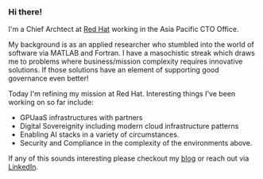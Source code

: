 ### Hi there!

I'm a Chief Archtect at [Red Hat](https://redhat.com) working in the Asia Pacific CTO Office.




My background is as an applied researcher who stumbled into the world of software  via MATLAB and Fortran.
I have a masochistic streak which draws me to problems where business/mission complexity requires innovative solutions.
If those solutions have an element of supporting good governance even better!

Today I'm refining my mission at Red Hat. Interesting things I've been working on so far include:

- GPUaaS infrastructures with partners
- Digital Sovereignity including modern cloud infrastructure patterns
- Enabling AI stacks in a variety of circumstances.
- Security and Compliance in the complexity of the environments above.

If any of this sounds interesting please checkout my [blog](https://chris.thebutlers.me/blog/) or reach out via [LinkedIn](https://www.linkedin.com/in/christopherjbutler/).



<!--
**butler54/butler54** is a ✨ _special_ ✨ repository because its `README.md` (this file) appears on your GitHub profile.

Here are some ideas to get you started:

- 🔭 I’m currently working on ...
- 🌱 I’m currently learning ...
- 👯 I’m looking to collaborate on ...
- 🤔 I’m looking for help with ...
- 💬 Ask me about ...
- 📫 How to reach me: ...
- 😄 Pronouns: ...
- ⚡ Fun fact: ...
-->
